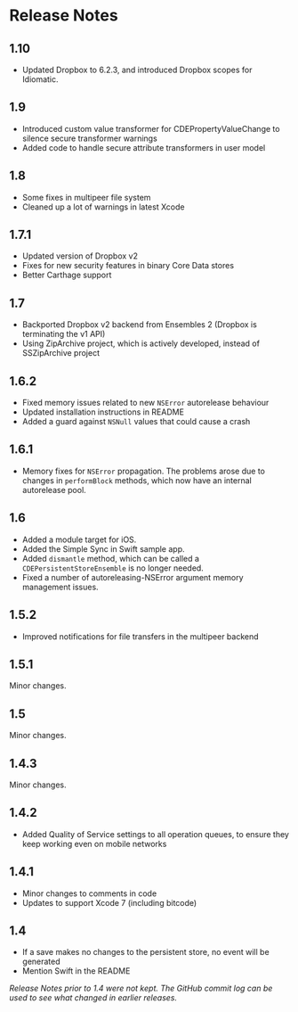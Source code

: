Release Notes
=============

1.10
---
- Updated Dropbox to 6.2.3, and introduced Dropbox scopes for Idiomatic.

1.9
---
- Introduced custom value transformer for CDEPropertyValueChange to silence secure transformer warnings
- Added code to handle secure attribute transformers in user model

1.8
---
- Some fixes in multipeer file system
- Cleaned up a lot of warnings in latest Xcode

1.7.1
---
- Updated version of Dropbox v2
- Fixes for new security features in binary Core Data stores
- Better Carthage support

1.7
---
- Backported Dropbox v2 backend from Ensembles 2 (Dropbox is terminating the v1 API)
- Using ZipArchive project, which is actively developed, instead of SSZipArchive project

1.6.2
---
- Fixed memory issues related to new `NSError` autorelease behaviour
- Updated installation instructions in README
- Added a guard against `NSNull` values that could cause a crash

1.6.1
---
- Memory fixes for `NSError` propagation. The problems arose due to changes in `performBlock` methods, which now have an internal autorelease pool.

1.6
---
- Added a module target for iOS.
- Added the Simple Sync in Swift sample app.
- Added `dismantle` method, which can be called a `CDEPersistentStoreEnsemble` is no longer needed.
- Fixed a number of autoreleasing-NSError argument memory management issues.

1.5.2
---
- Improved notifications for file transfers in the multipeer backend

1.5.1
---
Minor changes.

1.5
---
Minor changes.

1.4.3
---
Minor changes.

1.4.2
---
- Added Quality of Service settings to all operation queues, to ensure they keep working even on mobile networks

1.4.1
---
- Minor changes to comments in code
- Updates to support Xcode 7 (including bitcode)

1.4
---
- If a save makes no changes to the persistent store, no event will be generated
- Mention Swift in the README


_Release Notes prior to 1.4 were not kept. The GitHub commit log can be used to see what changed in earlier releases._
